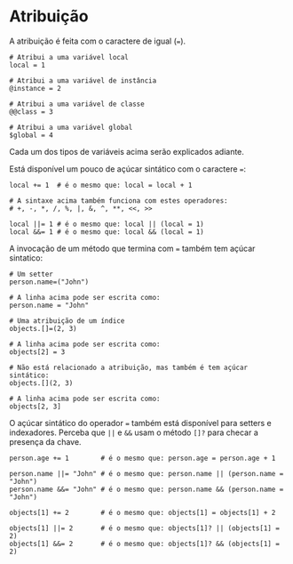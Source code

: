 # Atribuição

A atribuição é feita com o caractere de igual (`=`).

```crystal
# Atribui a uma variável local
local = 1

# Atribui a uma variável de instância
@instance = 2

# Atribui a uma variável de classe
@@class = 3

# Atribui a uma variável global
$global = 4
```

Cada um dos tipos de variáveis acima serão explicados adiante.

Está disponível um pouco de açúcar sintático com o caractere `=`:

```crystal
local += 1  # é o mesmo que: local = local + 1

# A sintaxe acima também funciona com estes operadores:
# +, -, *, /, %, |, &, ^, **, <<, >>

local ||= 1 # é o mesmo que: local || (local = 1)
local &&= 1 # é o mesmo que: local && (local = 1)
```

A invocação de um método que termina com `=` também tem açúcar sintatico:

```crystal
# Um setter
person.name=("John")

# A linha acima pode ser escrita como:
person.name = "John"

# Uma atribuição de um índice
objects.[]=(2, 3)

# A linha acima pode ser escrita como:
objects[2] = 3

# Não está relacionado a atribuição, mas também é tem açúcar sintático:
objects.[](2, 3)

# A linha acima pode ser escrita como:
objects[2, 3]
```

O açúcar sintático do operador `=` também está disponível para setters e indexadores. Perceba que `||` e `&&` usam o método `[]?` para checar a presença da chave.

```crystal
person.age += 1        # é o mesmo que: person.age = person.age + 1

person.name ||= "John" # é o mesmo que: person.name || (person.name = "John")
person.name &&= "John" # é o mesmo que: person.name && (person.name = "John")

objects[1] += 2        # é o mesmo que: objects[1] = objects[1] + 2

objects[1] ||= 2       # é o mesmo que: objects[1]? || (objects[1] = 2)
objects[1] &&= 2       # é o mesmo que: objects[1]? && (objects[1] = 2)
```
